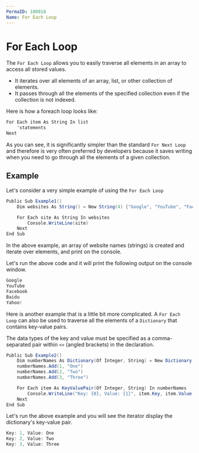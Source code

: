 ```yaml
---
PermaID: 100018
Name: For Each Loop
---
```


# For Each Loop

The `For Each Loop` allows you to easily traverse all elements in an array to access all stored values.

 - It iterates over all elements of an array, list, or other collection of elements. 
 - It passes through all the elements of the specified collection even if the collection is not indexed.

Here is how a foreach loop looks like:

```csharp
For Each item As String In list
    'statements
Next
```

As you can see, it is significantly simpler than the standard `For Next Loop` and therefore is very often preferred by developers because it saves writing when you need to go through all the elements of a given collection.

## Example

Let's consider a very simple example of using the `For Each Loop` 

```csharp
Public Sub Example1()
    Dim websites As String() = New String(4) {"Google", "YouTube", "Facebook", "Baidu", "Yahoo"}

    For Each site As String In websites
        Console.WriteLine(site)
    Next
End Sub
```

In the above example, an array of website names (strings) is created and iterate over elements, and print on the console.


Let's run the above code and it will print the following output on the console window.

```csharp
Google
YouTube
Facebook
Baidu
Yahoo!
```

Here is another example that is a little bit more complicated. A `For Each Loop` can also be used to traverse all the elements of a `Dictionary` that contains key-value pairs. 

The data types of the key and value must be specified as a comma-separated pair within `<>` (angled brackets) in the declaration.

```csharp
Public Sub Example2()
    Dim numberNames As Dictionary(Of Integer, String) = New Dictionary(Of Integer, String)()
    numberNames.Add(1, "One")
    numberNames.Add(2, "Two")
    numberNames.Add(3, "Three")

    For Each item As KeyValuePair(Of Integer, String) In numberNames
        Console.WriteLine("Key: {0}, Value: {1}", item.Key, item.Value)
    Next
End Sub
```

Let's run the above example and you will see the iterator display the dictionary's key-value pair.


```csharp
Key: 1, Value: One
Key: 2, Value: Two
Key: 3, Value: Three
```
